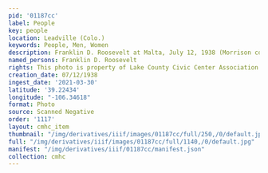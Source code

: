 ```yaml
---
pid: '01187cc'
label: People
key: people
location: Leadville (Colo.)
keywords: People, Men, Women
description: Franklin D. Roosevelt at Malta, July 12, 1938 (Morrison collection)
named_persons: Franklin D. Roosevelt
rights: This photo is property of Lake County Civic Center Association.
creation_date: 07/12/1938
ingest_date: '2021-03-30'
latitude: '39.22434'
longitude: "-106.34618"
format: Photo
source: Scanned Negative
order: '1117'
layout: cmhc_item
thumbnail: "/img/derivatives/iiif/images/01187cc/full/250,/0/default.jpg"
full: "/img/derivatives/iiif/images/01187cc/full/1140,/0/default.jpg"
manifest: "/img/derivatives/iiif/01187cc/manifest.json"
collection: cmhc
---
```

